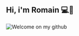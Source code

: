 ## Hi, i'm Romain 💻📢
![Welcome on my github](https://user-images.githubusercontent.com/54882222/151084843-ba43b552-7ca3-4793-a10f-5291df114af0.gif)


<!--
**RomainMagana/RomainMagana** is a ✨ _special_ ✨ repository because its `README.md` (this file) appears on your GitHub profile.

Here are some ideas to get you started:

- 🔭 I’m currently working on ...
- 🌱 I’m currently learning ...
- 👯 I’m looking to collaborate on ...
- 🤔 I’m looking for help with ...
- 💬 Ask me about ...
- 📫 How to reach me: ...
- 😄 Pronouns: ...
- ⚡ Fun fact: ...
-->

